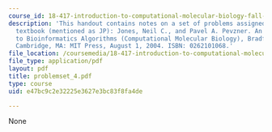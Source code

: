 ```yaml
---
course_id: 18-417-introduction-to-computational-molecular-biology-fall-2004
description: 'This handout contains notes on a set of problems assigned from the course
  textbook (mentioned as JP): Jones, Neil C., and Pavel A. Pevzner. An Introduction
  to Bioinformatics Algorithms (Computational Molecular Biology), Bradford Books.
  Cambridge, MA: MIT Press, August 1, 2004. ISBN: 0262101068.'
file_location: /coursemedia/18-417-introduction-to-computational-molecular-biology-fall-2004/e47bc9c2e32225e3627e3bc83f8fa4de_problemset_4.pdf
file_type: application/pdf
layout: pdf
title: problemset_4.pdf
type: course
uid: e47bc9c2e32225e3627e3bc83f8fa4de

---
```

None